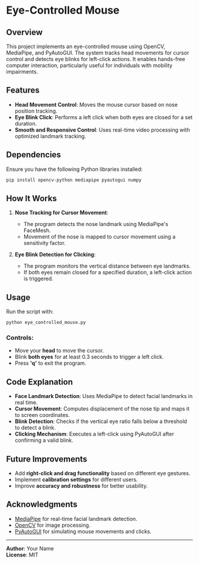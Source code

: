 # Eye-Controlled Mouse

## Overview
This project implements an eye-controlled mouse using OpenCV, MediaPipe, and PyAutoGUI. The system tracks head movements for cursor control and detects eye blinks for left-click actions. It enables hands-free computer interaction, particularly useful for individuals with mobility impairments.

## Features
- **Head Movement Control**: Moves the mouse cursor based on nose position tracking.
- **Eye Blink Click**: Performs a left click when both eyes are closed for a set duration.
- **Smooth and Responsive Control**: Uses real-time video processing with optimized landmark tracking.

## Dependencies
Ensure you have the following Python libraries installed:
```bash
pip install opencv-python mediapipe pyautogui numpy
```

## How It Works
1. **Nose Tracking for Cursor Movement**:
   - The program detects the nose landmark using MediaPipe's FaceMesh.
   - Movement of the nose is mapped to cursor movement using a sensitivity factor.

2. **Eye Blink Detection for Clicking**:
   - The program monitors the vertical distance between eye landmarks.
   - If both eyes remain closed for a specified duration, a left-click action is triggered.

## Usage
Run the script with:
```bash
python eye_controlled_mouse.py
```
### Controls:
- Move your **head** to move the cursor.
- Blink **both eyes** for at least 0.3 seconds to trigger a left click.
- Press **'q'** to exit the program.

## Code Explanation
- **Face Landmark Detection**: Uses MediaPipe to detect facial landmarks in real time.
- **Cursor Movement**: Computes displacement of the nose tip and maps it to screen coordinates.
- **Blink Detection**: Checks if the vertical eye ratio falls below a threshold to detect a blink.
- **Clicking Mechanism**: Executes a left-click using PyAutoGUI after confirming a valid blink.

## Future Improvements
- Add **right-click and drag functionality** based on different eye gestures.
- Implement **calibration settings** for different users.
- Improve **accuracy and robustness** for better usability.

## Acknowledgments
- [MediaPipe](https://developers.google.com/mediapipe) for real-time facial landmark detection.
- [OpenCV](https://opencv.org/) for image processing.
- [PyAutoGUI](https://pyautogui.readthedocs.io/en/latest/) for simulating mouse movements and clicks.

---
**Author**: Your Name  
**License**: MIT

